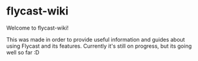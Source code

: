 # flycast-wiki
Welcome to flycast-wiki!

This was made in order to provide useful information and guides about using Flycast and its features. Currently it's still on progress, but its going well so far :D
